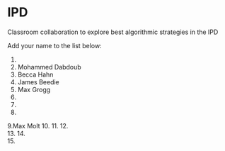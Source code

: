 # IPD
Classroom collaboration to explore best algorithmic strategies in the IPD

Add your name to the list below:

1.  
2. Mohammed Dabdoub
3. Becca Hahn
4. James Beedie
5. Max Grogg
6. 
7. 
8. 
9.Max Molt 
10. 
11. 
12.  
13. 
14.  
15. 
